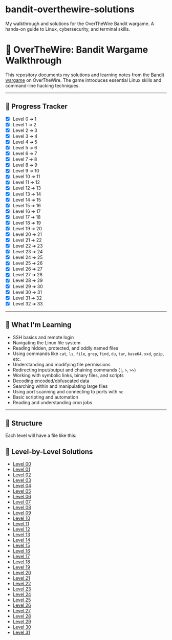 # bandit-overthewire-solutions
My walkthrough and solutions for the OverTheWire Bandit wargame. A hands-on guide to Linux, cybersecurity, and terminal skills.

# 🐧 OverTheWire: Bandit Wargame Walkthrough

This repository documents my solutions and learning notes from the [Bandit wargame](https://overthewire.org/wargames/bandit/) on OverTheWire. The game introduces essential Linux skills and command-line hacking techniques.

---


## 🧭 Progress Tracker
- [x] Level 0 ➔ 1
- [x] Level 1 ➔ 2
- [x] Level 2 ➔ 3
- [x] Level 3 ➔ 4
- [x] Level 4 ➔ 5
- [x] Level 5 ➔ 6
- [x] Level 6 ➔ 7
- [x] Level 7 ➔ 8
- [x] Level 8 ➔ 9
- [x] Level 9 ➔ 10
- [x] Level 10 ➔ 11
- [x] Level 11 ➔ 12
- [x] Level 12 ➔ 13
- [x] Level 13 ➔ 14
- [x] Level 14 ➔ 15
- [x] Level 15 ➔ 16
- [x] Level 16 ➔ 17
- [x] Level 17 ➔ 18
- [x] Level 18 ➔ 19
- [x] Level 19 ➔ 20
- [x] Level 20 ➔ 21
- [x] Level 21 ➔ 22
- [x] Level 22 ➔ 23
- [x] Level 23 ➔ 24
- [x] Level 24 ➔ 25
- [x] Level 25 ➔ 26
- [x] Level 26 ➔ 27
- [x] Level 27 ➔ 28
- [x] Level 28 ➔ 29
- [x] Level 29 ➔ 30
- [x] Level 30 ➔ 31
- [x] Level 31 ➔ 32
- [x] Level 32 ➔ 33

---

## 🧠 What I'm Learning

- SSH basics and remote login
- Navigating the Linux file system
- Reading hidden, protected, and oddly named files
- Using commands like `cat`, `ls`, `file`, `grep`, `find`, `du`, `tar`, `base64`, `xxd`, `gzip`, etc.
- Understanding and modifying file permissions
- Redirecting input/output and chaining commands (`|`, `>`, `>>`)
- Working with symbolic links, binary files, and scripts
- Decoding encoded/obfuscated data
- Searching within and manipulating large files
- Using port scanning and connecting to ports with `nc`
- Basic scripting and automation
- Reading and understanding cron jobs
---

## 📂 Structure

Each level will have a file like this:
## 📂 Level-by-Level Solutions

- [Level 00](./level00.md)
- [Level 01](./level01.md)
- [Level 02](./level02.md)
- [Level 03](./level03.md)
- [Level 04](./level04.md)
- [Level 05](./level05.md)
- [Level 06](./level06.md)
- [Level 07](./level07.md)
- [Level 08](./level08.md)
- [Level 09](./level09.md)
- [Level 10](./level10.md)
- [Level 11](./level11.md)
- [Level 12](./level12.md)
- [Level 13](./level13.md)
- [Level 14](./level14.md)
- [Level 15](./level15.md)
- [Level 16](./level16.md)
- [Level 17](./level17.md)
- [Level 18](./level18.md)
- [Level 19](./level19.md)
- [Level 20](./level20.md)
- [Level 21](./level21.md)
- [Level 22](./level22.md)
- [Level 23](./level23.md)
- [Level 24](./level24.md)
- [Level 25](./level25.md)
- [Level 26](./level26.md)
- [Level 27](./level27.md)
- [Level 28](./level28.md)
- [Level 29](./level29.md)
- [Level 30](./level30.md)
- [Level 31](./level31.md)


